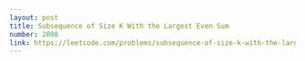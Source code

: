 ```yaml
---
layout: post
title: Subsequence of Size K With the Largest Even Sum
number: 2098
link: https://leetcode.com/problems/subsequence-of-size-k-with-the-largest-even-sum
---
```

